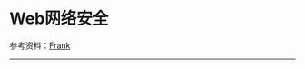 # Web网络安全

参考资料：[Frank]([https://github.com/frank-lam/fullstack-tutorial/blob/master/notes/%E7%BD%91%E7%BB%9C%E5%AE%89%E5%85%A8.md](https://github.com/frank-lam/fullstack-tutorial/blob/master/notes/网络安全.md))

---

